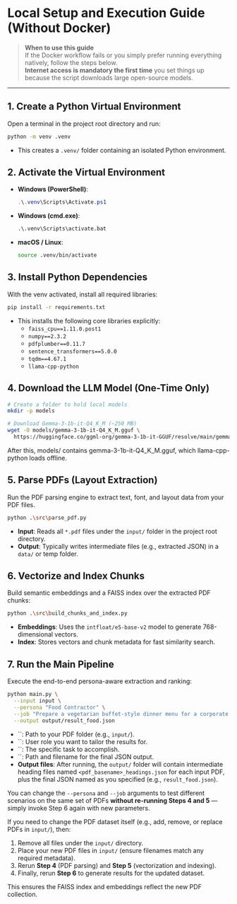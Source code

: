 # Local Setup and Execution Guide (Without Docker)

> **When to use this guide**  
> If the Docker workflow fails or you simply prefer running everything natively, follow the steps below.  
> **Internet access is mandatory the first time** you set things up because the script downloads large open-source models.


---

## 1. Create a Python Virtual Environment

Open a terminal in the project root directory and run:

```bash
python -m venv .venv
```

- This creates a `.venv/` folder containing an isolated Python environment.

## 2. Activate the Virtual Environment

- **Windows (PowerShell)**:

  ```powershell
  .\.venv\Scripts\Activate.ps1
  ```

- **Windows (cmd.exe)**:

  ```cmd
  .\.venv\Scripts\activate.bat
  ```

- **macOS / Linux**:

  ```bash
  source .venv/bin/activate
  ```

## 3. Install Python Dependencies

With the venv activated, install all required libraries:

```bash
pip install -r requirements.txt
```

- This installs the following core libraries explicitly:
  - `faiss_cpu==1.11.0.post1`
  - `numpy==2.3.2`
  - `pdfplumber==0.11.7`
  - `sentence_transformers==5.0.0`
  - `tqdm==4.67.1`
  - `llama-cpp-python`

## 4. Download the LLM Model (One-Time Only)

```bash
# Create a folder to hold local models
mkdir -p models

# Download Gemma-3-1b-it-Q4_K_M (~250 MB)
wget -O models/gemma-3-1b-it-Q4_K_M.gguf \
  https://huggingface.co/ggml-org/gemma-3-1b-it-GGUF/resolve/main/gemma-3-1b-it-Q4_K_M.gguf
```
After this, models/ contains gemma-3-1b-it-Q4_K_M.gguf, which llama-cpp-python loads offline.


## 5. Parse PDFs (Layout Extraction)

Run the PDF parsing engine to extract text, font, and layout data from your PDF files.

```bash
python .\src\parse_pdf.py
```

- **Input**: Reads all `*.pdf` files under the `input/` folder in the project root directory.
- **Output**: Typically writes intermediate files (e.g., extracted JSON) in a `data/` or temp folder.

## 6. Vectorize and Index Chunks

Build semantic embeddings and a FAISS index over the extracted PDF chunks:

```bash
python .\src\build_chunks_and_index.py
```

- **Embeddings**: Uses the `intfloat/e5-base-v2` model to generate 768-dimensional vectors.
- **Index**: Stores vectors and chunk metadata for fast similarity search.

## 7. Run the Main Pipeline

Execute the end-to-end persona-aware extraction and ranking:

```bash
python main.py \
  --input input \
  --persona "Food Contractor" \
  --job "Prepare a vegetarian buffet-style dinner menu for a corporate gathering, including gluten-free items." \
  --output output/result_food.json
```

- \`\`: Path to your PDF folder (e.g., `input/`).
- \`\`: User role you want to tailor the results for.
- \`\`: The specific task to accomplish.
- \`\`: Path and filename for the final JSON output.
- **Output files**: After running, the `output/` folder will contain intermediate heading files named `<pdf_basename>_headings.json` for each input PDF, plus the final JSON named as you specified (e.g., `result_food.json`).

You can change the `--persona` and `--job` arguments to test different scenarios on the same set of PDFs **without re-running Steps 4 and 5** — simply invoke Step 6 again with new parameters.

If you need to change the PDF dataset itself (e.g., add, remove, or replace PDFs in `input/`), then:

1. Remove all files under the `input/` directory.
2. Place your new PDF files in `input/` (ensure filenames match any required metadata).
3. Rerun **Step 4** (PDF parsing) and **Step 5** (vectorization and indexing).
4. Finally, rerun **Step 6** to generate results for the updated dataset.

This ensures the FAISS index and embeddings reflect the new PDF collection.

